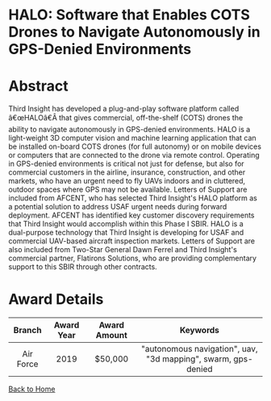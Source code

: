
HALO: Software that Enables COTS Drones to Navigate Autonomously in GPS-Denied Environments
===========================================================================================

# Abstract


Third Insight has developed a plug-and-play software platform called â€œHALOâ€Â that gives commercial, off-the-shelf (COTS) drones the ability to navigate autonomously in GPS-denied environments. HALO is a light-weight 3D computer vision and machine learning application that can be installed on-board COTS drones (for full autonomy) or on mobile devices or computers that are connected to the drone via remote control. Operating in GPS-denied environments is critical not just for defense, but also for commercial customers in the airline, insurance, construction, and other markets, who have an urgent need to fly UAVs indoors and in cluttered, outdoor spaces where GPS may not be available. Letters of Support are included from AFCENT, who has selected Third Insight's HALO platform as a potential solution to address USAF urgent needs during forward deployment. AFCENT has identified key customer discovery requirements that Third Insight would accomplish within this Phase I SBIR. HALO is a dual-purpose technology that Third Insight is developing for USAF and commercial UAV-based aircraft inspection markets. Letters of Support are also included from Two-Star General Dawn Ferrel and Third Insight's commercial partner, Flatirons Solutions, who are providing complementary support to this SBIR through other contracts.  

# Award Details

|Branch|Award Year|Award Amount|Keywords|
| :---: | :---: | :---: | :---: |
|Air Force|2019|$50,000|"autonomous navigation", uav, "3d mapping", swarm, gps-denied|
  
  


[Back to Home](https://github.com/chrischow/dod_sbir_awards/Reports/DJ/#1472)